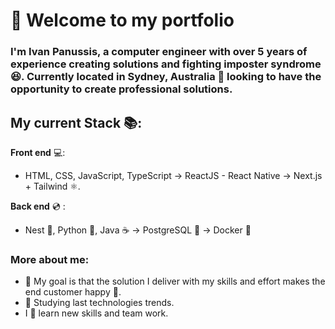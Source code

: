 # 💼 Welcome to my portfolio

### I'm Ivan Panussis, a computer engineer with over 5 years of experience creating solutions and fighting imposter syndrome 😆. Currently located in Sydney, Australia 📍 looking to have the opportunity to create professional solutions.

## My current Stack 📚:

**Front end** 💻:
- HTML, CSS, JavaScript, TypeScript -> ReactJS - React Native -> Next.js + Tailwind ⚛️.

**Back end** 💿 :
- Nest 🐯, Python 🐍, Java ☕ -> PostgreSQL 🐘 -> Docker 🐳 

### More about me:
- 🥇 My goal is that the solution I deliver with my skills and effort makes the end customer happy 🙂.
- 📖 Studying last technologies trends.
- I 💖 learn new skills and team work.
